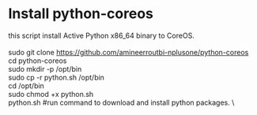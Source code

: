 # Install python-coreos

this script install Active Python x86_64 binary to CoreOS. \
\
sudo git clone https://github.com/amineerroutbi-nplusone/python-coreos \
cd python-coreos \
sudo mkdir -p /opt/bin \
sudo cp -r python.sh /opt/bin \
cd /opt/bin \
sudo chmod +x python.sh \
python.sh #run command to download and install python packages. \


